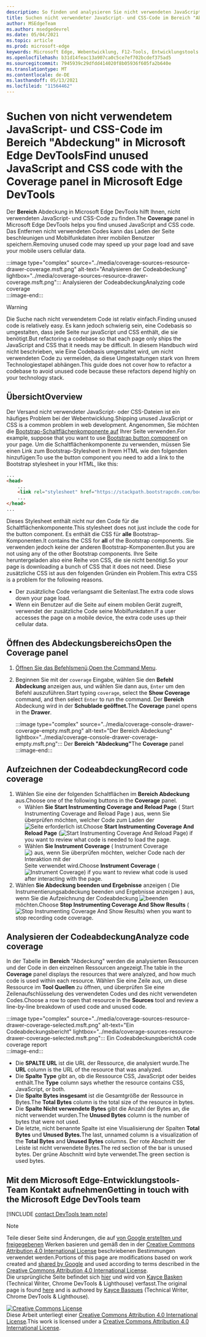 ```yaml
---
description: So finden und analysieren Sie nicht verwendeten JavaScript- und CSS-Code in Microsoft Edge DevTools.
title: Suchen nicht verwendeter JavaScript- und CSS-Code im Bereich "Abdeckung" in Microsoft Edge DevTools
author: MSEdgeTeam
ms.author: msedgedevrel
ms.date: 05/04/2021
ms.topic: article
ms.prod: microsoft-edge
keywords: Microsoft Edge, Webentwicklung, F12-Tools, Entwicklungstools
ms.openlocfilehash: b31d14feac13a907ca0c5ce7ef702bcdef375ad5
ms.sourcegitcommit: 7945939c29dfdd414020f8b05936f605fa2b640e
ms.translationtype: MT
ms.contentlocale: de-DE
ms.lasthandoff: 05/13/2021
ms.locfileid: "11564462"
---
```

<!-- Copyright Kayce Basques 

   Licensed under the Apache License, Version 2.0 (the "License");
   you may not use this file except in compliance with the License.
   You may obtain a copy of the License at

       https://www.apache.org/licenses/LICENSE-2.0

   Unless required by applicable law or agreed to in writing, software
   distributed under the License is distributed on an "AS IS" BASIS,
   WITHOUT WARRANTIES OR CONDITIONS OF ANY KIND, either express or implied.
   See the License for the specific language governing permissions and
   limitations under the License.  -->
# <a name="find-unused-javascript-and-css-code-with-the-coverage-panel-in-microsoft-edge-devtools"></a><span data-ttu-id="701cd-104">Suchen von nicht verwendetem JavaScript- und CSS-Code im Bereich "Abdeckung" in Microsoft Edge DevTools</span><span class="sxs-lookup"><span data-stu-id="701cd-104">Find unused JavaScript and CSS code with the Coverage panel in Microsoft Edge DevTools</span></span>  

<span data-ttu-id="701cd-105">Der **Bereich** Abdeckung in Microsoft Edge DevTools hilft Ihnen, nicht verwendeten JavaScript- und CSS-Code zu finden.</span><span class="sxs-lookup"><span data-stu-id="701cd-105">The **Coverage** panel in Microsoft Edge DevTools helps you find unused JavaScript and CSS code.</span></span>  <span data-ttu-id="701cd-106">Das Entfernen nicht verwendeten Codes kann das Laden der Seite beschleunigen und Mobilfunkdaten ihrer mobilen Benutzer speichern.</span><span class="sxs-lookup"><span data-stu-id="701cd-106">Removing unused code may speed up your page load and save your mobile users cellular data.</span></span>  

:::image type="complex" source="../media/coverage-sources-resource-drawer-coverage.msft.png" alt-text="Analysieren der Codeabdeckung" lightbox="../media/coverage-sources-resource-drawer-coverage.msft.png":::
   <span data-ttu-id="701cd-108">Analysieren der Codeabdeckung</span><span class="sxs-lookup"><span data-stu-id="701cd-108">Analyzing code coverage</span></span>  
:::image-end:::  

> [!WARNING]
> <span data-ttu-id="701cd-109">Die Suche nach nicht verwendetem Code ist relativ einfach.</span><span class="sxs-lookup"><span data-stu-id="701cd-109">Finding unused code is relatively easy.</span></span>  <span data-ttu-id="701cd-110">Es kann jedoch schwierig sein, eine Codebasis so umgestalten, dass jede Seite nur javaScript und CSS enthält, die sie benötigt.</span><span class="sxs-lookup"><span data-stu-id="701cd-110">But refactoring a codebase so that each page only ships the JavaScript and CSS that it needs may be difficult.</span></span>  <span data-ttu-id="701cd-111">In diesem Handbuch wird nicht beschrieben, wie Eine Codebasis umgestaltet wird, um nicht verwendeten Code zu vermeiden, da diese Umgestaltungen stark von Ihrem Technologiestapel abhängen.</span><span class="sxs-lookup"><span data-stu-id="701cd-111">This guide does not cover how to refactor a codebase to avoid unused code because these refactors depend highly on your technology stack.</span></span>  

## <a name="overview"></a><span data-ttu-id="701cd-112">Übersicht</span><span class="sxs-lookup"><span data-stu-id="701cd-112">Overview</span></span>  

<span data-ttu-id="701cd-113">Der Versand nicht verwendeter JavaScript- oder CSS-Dateien ist ein häufiges Problem bei der Webentwicklung.</span><span class="sxs-lookup"><span data-stu-id="701cd-113">Shipping unused JavaScript or CSS is a common problem in web development.</span></span>  <span data-ttu-id="701cd-114">Angenommen, Sie möchten die [Bootstrap-Schaltflächenkomponente auf][BootstrapButtons] Ihrer Seite verwenden.</span><span class="sxs-lookup"><span data-stu-id="701cd-114">For example, suppose that you want to use [Bootstrap button component][BootstrapButtons] on your page.</span></span>  <span data-ttu-id="701cd-115">Um die Schaltflächenkomponente zu verwenden, müssen Sie einen Link zum Bootstrap-Stylesheet in Ihrem HTML wie den folgenden hinzufügen:</span><span class="sxs-lookup"><span data-stu-id="701cd-115">To use the button component you need to add a link to the Bootstrap stylesheet in your HTML, like this:</span></span>  

```html
...
<head>
    ...
    <link rel="stylesheet" href="https://stackpath.bootstrapcdn.com/bootstrap/4.3.1/css/bootstrap.min.css" integrity="sha384-ggOyR0iXCbMQv3Xipma34MD+dH/1fQ784/j6cY/iJTQUOhcWr7x9JvoRxT2MZw1T" crossorigin="anonymous">
    ...
</head>
...
```  

<span data-ttu-id="701cd-116">Dieses Stylesheet enthält nicht nur den Code für die Schaltflächenkomponente.</span><span class="sxs-lookup"><span data-stu-id="701cd-116">This stylesheet does not just include the code for the button component.</span></span>  <span data-ttu-id="701cd-117">Es enthält die CSS für **alle** Bootstrap-Komponenten.</span><span class="sxs-lookup"><span data-stu-id="701cd-117">It contains the CSS for **all** of the Bootstrap components.</span></span>  <span data-ttu-id="701cd-118">Sie verwenden jedoch keine der anderen Bootstrap-Komponenten.</span><span class="sxs-lookup"><span data-stu-id="701cd-118">But you are not using any of the other Bootstrap components.</span></span>  <span data-ttu-id="701cd-119">Ihre Seite heruntergeladen also eine Reihe von CSS, die sie nicht benötigt.</span><span class="sxs-lookup"><span data-stu-id="701cd-119">So your page is downloading a bunch of CSS that it does not need.</span></span>  <span data-ttu-id="701cd-120">Diese zusätzliche CSS ist aus den folgenden Gründen ein Problem.</span><span class="sxs-lookup"><span data-stu-id="701cd-120">This extra CSS is a problem for the following reasons.</span></span>  

*   <span data-ttu-id="701cd-121">Der zusätzliche Code verlangsamt die Seitenlast.</span><span class="sxs-lookup"><span data-stu-id="701cd-121">The extra code slows down your page load.</span></span>  <!--Navigate to [Render-Blocking CSS][render].  -->  
*   <span data-ttu-id="701cd-122">Wenn ein Benutzer auf die Seite auf einem mobilen Gerät zugreift, verwendet der zusätzliche Code seine Mobilfunkdaten.</span><span class="sxs-lookup"><span data-stu-id="701cd-122">If a user accesses the page on a mobile device, the extra code uses up their cellular data.</span></span>  
    
<!--[render]: /web/fundamentals/performance/critical-rendering-path/render-blocking-css  -->  

## <a name="open-the-coverage-panel"></a><span data-ttu-id="701cd-123">Öffnen des Abdeckungsbereichs</span><span class="sxs-lookup"><span data-stu-id="701cd-123">Open the Coverage panel</span></span>  

1.  <span data-ttu-id="701cd-124">[Öffnen Sie das Befehlsmenü][DevToolsCommandMenu].</span><span class="sxs-lookup"><span data-stu-id="701cd-124">[Open the Command Menu][DevToolsCommandMenu].</span></span>  
1.  <span data-ttu-id="701cd-125">Beginnen Sie mit der `coverage` Eingabe, wählen Sie den **Befehl Abdeckung** anzeigen aus, und wählen Sie dann aus, `Enter` um den Befehl auszuführen.</span><span class="sxs-lookup"><span data-stu-id="701cd-125">Start typing `coverage`, select the **Show Coverage** command, and then select `Enter` to run the command.</span></span>  <span data-ttu-id="701cd-126">Der **Bereich** Abdeckung wird in der **Schublade geöffnet.**</span><span class="sxs-lookup"><span data-stu-id="701cd-126">The **Coverage** panel opens in the **Drawer**.</span></span>  

    :::image type="complex" source="../media/coverage-console-drawer-coverage-empty.msft.png" alt-text="Der Bereich Abdeckung" lightbox="../media/coverage-console-drawer-coverage-empty.msft.png":::
       <span data-ttu-id="701cd-128">Der **Bereich "Abdeckung"**</span><span class="sxs-lookup"><span data-stu-id="701cd-128">The **Coverage** panel</span></span>  
    :::image-end:::  
    
## <a name="record-code-coverage"></a><span data-ttu-id="701cd-129">Aufzeichnen der Codeabdeckung</span><span class="sxs-lookup"><span data-stu-id="701cd-129">Record code coverage</span></span>  

1.  <span data-ttu-id="701cd-130">Wählen Sie eine der folgenden Schaltflächen im **Bereich Abdeckung** aus.</span><span class="sxs-lookup"><span data-stu-id="701cd-130">Choose one of the following buttons in the **Coverage** panel.</span></span>  
    *   <span data-ttu-id="701cd-131">Wählen **Sie Start Instrumenting Coverage and Reload Page** \( Start Instrumenting Coverage and Reload Page \) aus, wenn Sie überprüfen möchten, welcher Code zum Laden der ![ Seite erforderlich ](../media/reload-icon.msft.png) ist.</span><span class="sxs-lookup"><span data-stu-id="701cd-131">Choose **Start Instrumenting Coverage And Reload Page** \(![Start Instrumenting Coverage And Reload Page](../media/reload-icon.msft.png)\) if you want to review what code is needed to load the page.</span></span>  
    *   <span data-ttu-id="701cd-132">Wählen **Sie Instrument Coverage** \( Instrument Coverage ![ \) aus, wenn Sie überprüfen möchten, welcher Code nach der Interaktion mit der ](../media/record-icon.msft.png) Seite verwendet wird.</span><span class="sxs-lookup"><span data-stu-id="701cd-132">Choose **Instrument Coverage** \(![Instrument Coverage](../media/record-icon.msft.png)\) if you want to review what code is used after interacting with the page.</span></span>  
1.  <span data-ttu-id="701cd-133">Wählen **Sie Abdeckung beenden und Ergebnisse** anzeigen \( Die Instrumentierungsabdeckung beenden und Ergebnisse anzeigen \) aus, wenn Sie die Aufzeichnung der Codeabdeckung ![ beenden ](../media/stop-icon.msft.png) möchten.</span><span class="sxs-lookup"><span data-stu-id="701cd-133">Choose **Stop Instrumenting Coverage And Show Results** \(![Stop Instrumenting Coverage And Show Results](../media/stop-icon.msft.png)\) when you want to stop recording code coverage.</span></span>  
    
## <a name="analyze-code-coverage"></a><span data-ttu-id="701cd-134">Analysieren der Codeabdeckung</span><span class="sxs-lookup"><span data-stu-id="701cd-134">Analyze code coverage</span></span>  

<span data-ttu-id="701cd-135">In der Tabelle im **Bereich** "Abdeckung" werden die analysierten Ressourcen und der Code in den einzelnen Ressourcen angezeigt.</span><span class="sxs-lookup"><span data-stu-id="701cd-135">The table in the **Coverage** panel displays the resources that were analyzed, and how much code is used within each resource.</span></span>  <span data-ttu-id="701cd-136">Wählen Sie eine Zeile aus, um diese Ressource im **Tool Quellen** zu öffnen, und überprüfen Sie eine Zeilenaufschlüsselung des verwendeten Codes und des nicht verwendeten Codes.</span><span class="sxs-lookup"><span data-stu-id="701cd-136">Choose a row to open that resource in the **Sources** tool and review a line-by-line breakdown of used code and unused code.</span></span>  

:::image type="complex" source="../media/coverage-sources-resource-drawer-coverage-selected.msft.png" alt-text="Ein Codeabdeckungsbericht" lightbox="../media/coverage-sources-resource-drawer-coverage-selected.msft.png":::
   <span data-ttu-id="701cd-138">Ein Codeabdeckungsbericht</span><span class="sxs-lookup"><span data-stu-id="701cd-138">A code coverage report</span></span>  
:::image-end:::  

*   <span data-ttu-id="701cd-139">Die **SPALTE URL** ist die URL der Ressource, die analysiert wurde.</span><span class="sxs-lookup"><span data-stu-id="701cd-139">The **URL** column is the URL of the resource that was analyzed.</span></span>  
*   <span data-ttu-id="701cd-140">Die **Spalte Type** gibt an, ob die Ressource CSS, JavaScript oder beides enthält.</span><span class="sxs-lookup"><span data-stu-id="701cd-140">The **Type** column says whether the resource contains CSS, JavaScript, or both.</span></span>  
*   <span data-ttu-id="701cd-141">Die **Spalte Bytes insgesamt** ist die Gesamtgröße der Ressource in Bytes.</span><span class="sxs-lookup"><span data-stu-id="701cd-141">The **Total Bytes** column is the total size of the resource in bytes.</span></span>  
*   <span data-ttu-id="701cd-142">Die **Spalte Nicht verwendete Bytes** gibt die Anzahl der Bytes an, die nicht verwendet wurden.</span><span class="sxs-lookup"><span data-stu-id="701cd-142">The **Unused Bytes** column is the number of bytes that were not used.</span></span>  
*   <span data-ttu-id="701cd-143">Die letzte, nicht benannte Spalte ist eine Visualisierung der Spalten **Total Bytes** und **Unused Bytes.**</span><span class="sxs-lookup"><span data-stu-id="701cd-143">The last, unnamed column is a visualization of the **Total Bytes** and **Unused Bytes** columns.</span></span>  <span data-ttu-id="701cd-144">Der rote Abschnitt der Leiste ist nicht verwendete Bytes.</span><span class="sxs-lookup"><span data-stu-id="701cd-144">The red section of the bar is unused bytes.</span></span>  <span data-ttu-id="701cd-145">Der grüne Abschnitt wird byte verwendet.</span><span class="sxs-lookup"><span data-stu-id="701cd-145">The green section is used bytes.</span></span>  
    
## <a name="getting-in-touch-with-the-microsoft-edge-devtools-team"></a><span data-ttu-id="701cd-146">Mit dem Microsoft Edge-Entwicklungstools-Team Kontakt aufnehmen</span><span class="sxs-lookup"><span data-stu-id="701cd-146">Getting in touch with the Microsoft Edge DevTools team</span></span>  

[!INCLUDE [contact DevTools team note](../includes/contact-devtools-team-note.md)]  

<!-- links -->  

[DevToolsCommandMenu]: ../command-menu/index.md "Ausführen von Befehlen mit Microsoft Edge DevTools Command | Microsoft Docs"  

[BootstrapButtons]: https://getbootstrap.com/docs/4.3/components/buttons "Schaltflächen – Bootstrap"  

> [!NOTE]
> <span data-ttu-id="701cd-149">Teile dieser Seite sind Änderungen, die auf [von Google erstellten und freigegebenen][GoogleSitePolicies] Werken basieren und gemäß den in der [Creative Commons Attribution 4.0 International License][CCA4IL] beschriebenen Bestimmungen verwendet werden.</span><span class="sxs-lookup"><span data-stu-id="701cd-149">Portions of this page are modifications based on work created and [shared by Google][GoogleSitePolicies] and used according to terms described in the [Creative Commons Attribution 4.0 International License][CCA4IL].</span></span>  
> <span data-ttu-id="701cd-150">Die ursprüngliche Seite befindet sich [hier](https://developers.google.com/web/tools/chrome-devtools/coverage/index) und wird von [Kayce Basken][KayceBasques] \(Technical Writer, Chrome DevTools \& Lighthouse\) verfasst.</span><span class="sxs-lookup"><span data-stu-id="701cd-150">The original page is found [here](https://developers.google.com/web/tools/chrome-devtools/coverage/index) and is authored by [Kayce Basques][KayceBasques] \(Technical Writer, Chrome DevTools \& Lighthouse\).</span></span>  

[![Creative Commons License][CCby4Image]][CCA4IL]  
<span data-ttu-id="701cd-152">Diese Arbeit unterliegt einer [Creative Commons Attribution 4.0 International License][CCA4IL].</span><span class="sxs-lookup"><span data-stu-id="701cd-152">This work is licensed under a [Creative Commons Attribution 4.0 International License][CCA4IL].</span></span>  

[CCA4IL]: https://creativecommons.org/licenses/by/4.0  
[CCby4Image]: https://i.creativecommons.org/l/by/4.0/88x31.png  
[GoogleSitePolicies]: https://developers.google.com/terms/site-policies  
[KayceBasques]: https://developers.google.com/web/resources/contributors#kayce-basques  

